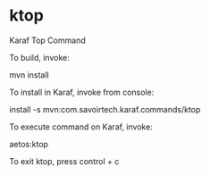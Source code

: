 ktop
====

Karaf Top Command


To build, invoke:
 
 mvn install


To install in Karaf, invoke from console:

 install -s mvn:com.savoirtech.karaf.commands/ktop


To execute command on Karaf, invoke:

 aetos:ktop


To exit ktop, press control + c
